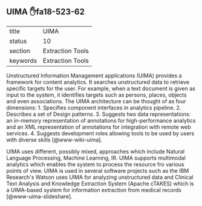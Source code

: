 ## UIMA :hand:fa18-523-62


|          |                  |
| -------- | ---------------- |
| title    | UIMA             | 
| status   | 10               |
| section  | Extraction Tools |
| keywords | Extraction Tools |



Unstructured Information Management applications (UIMA) provides a
framework for content analytics. It searches unstructured data to
retrieve specific targets for the user. For example, when a text
document is given as input to the system, it identifies targets such
as persons, places, objects and even associations. The UIMA
architecture can be thought of as four dimensions: 1. Specifies
component interfaces in analytics pipeline.  2. Describes a set of
Design patterns. 3. Suggests two data representations: an in-memory
representation of annotations for high-performance analytics and an
XML representation of annotations for integration with remote web
services. 4. Suggests development roles allowing tools to be used by
users with diverse skills [@www-wiki-uima].

UIMA uses different, possibly mixed, approaches which include Natural
Language Processing, Machine Learning, IR. UIMA supports multimodal
analytics which enables the system to process the resource fro various
points of view. UIMA is used in several software projects such as the
IBM Research's Watson uses UIMA for analyzing unstructured data and
Clinical Text Analysis and Knowledge Extraction System (Apache cTAKES)
which is a UIMA-based system for information extraction from medical
records [@www-uima-slideshare].


     

